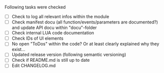Following tasks were checked

- [ ] Check to log all relevant infos within the module
- [ ] Check manifest docu (all function/events/parameters are documented?) and update API docu within "docu"-folder
- [ ] Check internal LUA code documentation
- [ ] Check IDs of UI elements
- [ ] No open "ToDos" within the code? Or at least clearly explained why they exist...
- [ ] Updated release version (following semantic versioning)
- [ ] Check if README.md is still up to date
- [ ] Edit CHANGELOG.md
